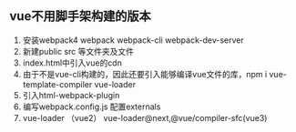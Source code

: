 ## vue不用脚手架构建的版本

1. 安装webpack4 webpack webpack-cli webpack-dev-server
2. 新建public src 等文件夹及文件
3. index.html中引入vue的cdn
4. 由于不是vue-cli构建的，因此还要引入能够编译vue文件的库，npm i vue-template-compiler vue-loader
5. 引入html-webpack-plugin
6. 编写webpack.config.js 配置externals
7. vue-loader （vue2） vue-loader@next,@vue/compiler-sfc(vue3) 
